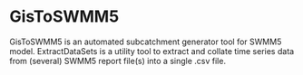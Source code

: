 # GisToSWMM5
GisToSWMM5 is an automated subcatchment generator tool for SWMM5 model.
ExtractDataSets is a utility tool to extract and collate time series data from (several) SWMM5 report file(s) into a single .csv file.

